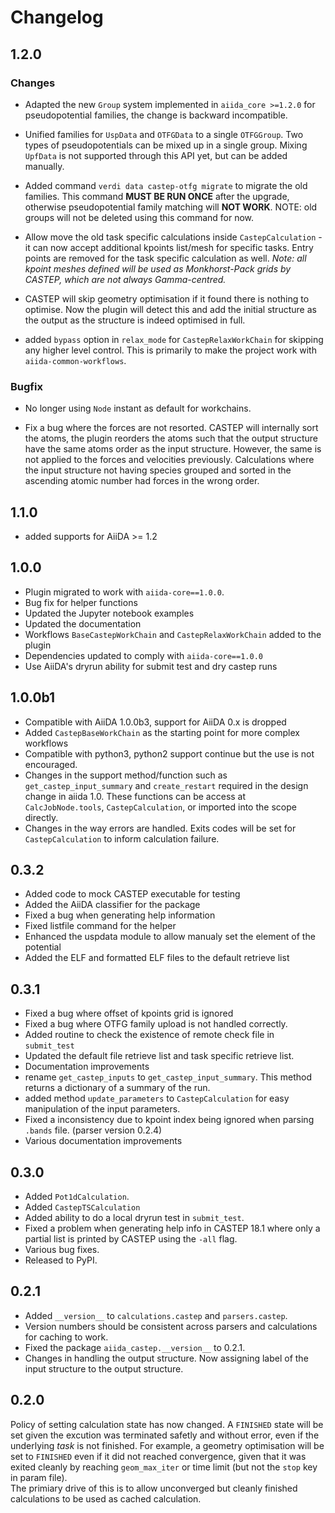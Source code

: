 # Changelog

## 1.2.0

### Changes

* Adapted the new `Group` system implemented in `aiida_core >=1.2.0` for pseudopotential families, the change is backward incompatible.

* Unified families for `UspData` and `OTFGData` to a single `OTFGGroup`. Two types of pseudopotentials can be mixed up in a single group. Mixing `UpfData` is not supported through this API yet, but can be added manually.

* Added command `verdi data castep-otfg migrate` to migrate the old families. This command **MUST BE RUN ONCE** after the upgrade, otherwise pseudopotential family matching will **NOT WORK**. NOTE:  old groups will not be deleted using this command for now.

* Allow move the old task specific calculations inside `CastepCalculation` - it can now accept additional kpoints list/mesh for specific tasks. Entry points are removed for the task specific calculation as well. *Note: all kpoint meshes defined will be used as Monkhorst-Pack grids by CASTEP, which are not always Gamma-centred.*

* CASTEP will skip geometry optimisation if it found there is nothing to optimise. Now the plugin will detect this and add the initial structure as the output as the structure is indeed optimised in full.

* added `bypass` option in `relax_mode` for `CastepRelaxWorkChain` for skipping any higher level control. This is primarily to make the project work with `aiida-common-workflows`.

### Bugfix

* No longer using `Node` instant as default for workchains.

* Fix a bug where the forces are not resorted. CASTEP will internally sort the atoms, the plugin reorders the atoms such that the output structure have the same atoms order as the input structure. However, the same is not applied to the forces and velocities previously. Calculations where the input structure not having species grouped and sorted in the ascending atomic number had forces in the wrong order.  

## 1.1.0

* added supports for AiiDA >= 1.2

## 1.0.0

* Plugin migrated to work with `aiida-core==1.0.0`.
* Bug fix for helper functions
* Updated the Jupyter notebook examples
* Updated the documentation
* Workflows `BaseCastepWorkChain` and `CastepRelaxWorkChain` added to the plugin
* Dependencies updated to comply with `aiida-core==1.0.0`
* Use AiiDA's dryrun ability for submit test and dry castep runs

## 1.0.0b1

* Compatible with AiiDA 1.0.0b3, support for AiiDA 0.x is dropped
* Added `CastepBaseWorkChain` as the starting point for more complex workflows
* Compatible with python3, python2 support continue but the use is not encouraged.
* Changes in the support method/function such as `get_castep_input_summary` and `create_restart` required in the design change in aiida 1.0. These functions can be access at `CalcJobNode.tools`, `CastepCalculation`, or imported into the scope directly.
* Changes in the way errors are handled. Exits codes will be set for `CastepCalculation` to inform calculation failure.


## 0.3.2

* Added code to mock CASTEP executable for testing
* Added the AiiDA classifier for the package
* Fixed a bug when generating help information
* Fixed listfile command for the helper 
* Enhanced the uspdata module to allow manualy set the element of the potential
* Added the ELF and formatted ELF files to the default retrieve list


## 0.3.1

* Fixed a bug where offset of kpoints grid is ignored
* Fixed a bug where OTFG family upload is not handled correctly.
* Added routine to check the existence of remote check file in `submit_test` 
* Updated the default file retrieve list and task specific retrieve list.
* Documentation improvements
* rename `get_castep_inputs` to `get_castep_input_summary`. This method returns a dictionary of a summary of the run.
* added method `update_parameters` to `CastepCalculation` for easy manipulation of the input parameters.
* Fixed a inconsistency due to kpoint index being ignored when parsing `.bands` file. (parser version 0.2.4)
* Various documentation improvements

## 0.3.0

* Added `Pot1dCalculation`.
* Added `CastepTSCalculation`
* Added ability to do a local dryrun test in `submit_test`.
* Fixed a problem when generating help info in CASTEP 18.1 where only a partial list is printed by CASTEP using the `-all` flag.
* Various bug fixes.
* Released to PyPI.

## 0.2.1

* Added `__version__` to `calculations.castep` and `parsers.castep`.
* Version numbers should be consistent across parsers and calculations for caching to work.
* Fixed the package `aiida_castep.__version__` to 0.2.1.
* Changes in handling the output structure. Now assigning label of the input structure to the output structure.

## 0.2.0

Policy of setting calculation state has now changed.
A `FINISHED` state will be set given the excution was terminated safetly and without error,
even if the underlying *task* is not finished.
For example, a geometry optimisation will be set to `FINISHED` even if it did not reached
convergence, given that it was exited cleanly by reaching `geom_max_iter` or time limit (but not the `stop` key in param file).  
The primiary drive of this is to allow unconverged but cleanly finished calculations to be used as cached calculation.
